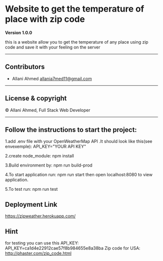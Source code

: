 # Website to get the temperature of place with zip code 

**Version 1.0.0**

this is a website allow you to get the temperature of any place using zip code and save it with your feeling on the server

---

## Contributors
- Allani Ahmed <allania7med11@gmail.com>

---
## License & copyright
© Allani Ahmed, Full Stack Web Developer

---


## Follow the instructions to start the project:

1.add .env file with your OpenWeatherMap API .It should look like this(see envexemple):
API_KEY="YOUR API KEY"

2.create node_module:
npm install 

3.Build environment by:
npm run build-prod

4.To start application run:
npm run start
then open localhost:8080 to view application.

5.To test run:
npm run test
## Deployment Link
https://zipweather.herokuapp.com/

## Hint
for testing you can use this API_KEY: API_KEY=ca1d4e22912cae57f8b984655e8a38ba
Zip code for USA:
http://phaster.com/zip_code.html